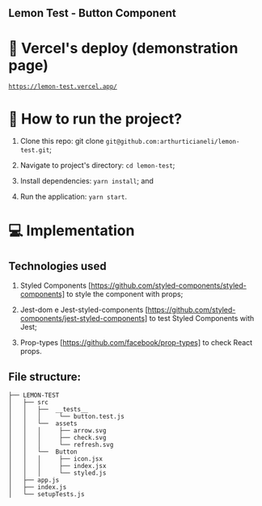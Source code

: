 ## Lemon Test - Button Component

# :mag_right: Vercel's deploy (demonstration page)

<a href="https://lemon-test.vercel.app/" target="_blank">`https://lemon-test.vercel.app/`</a>

# :rocket: How to run the project?

1. Clone this repo: git clone `git@github.com:arthurticianeli/lemon-test.git`;

2. Navigate to project's directory: `cd lemon-test`;

3. Install dependencies: `yarn install`; and

4. Run the application: `yarn start`.

# :computer: Implementation

## Technologies used

1. Styled Components [https://github.com/styled-components/styled-components] to style the component with props;

2. Jest-dom e Jest-styled-components [https://github.com/styled-components/jest-styled-components] to test Styled Components with Jest;

3. Prop-types [https://github.com/facebook/prop-types] to check React props.

## File structure:
```
├── LEMON-TEST
│   ├── src
│   │   ├──  __tests__
│   │   │     └── button.test.js
│   │   └──  assets
│   │   │     ├── arrow.svg
│   │   │     ├── check.svg
│   │   │     └── refresh.svg
│   │   └──  Button
│   │   │     ├── icon.jsx
│   │   │     ├── index.jsx
│   │   │     └── styled.js
│   ├── app.js
│   ├── index.js
│   └── setupTests.js
